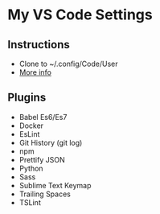 # My VS Code Settings

## Instructions
* Clone to ~/.config/Code/User
* [More info](https://code.visualstudio.com/docs/getstarted/settings)

## Plugins
* Babel Es6/Es7
* Docker
* EsLint
* Git History (git log)
* npm
* Prettify JSON
* Python
* Sass
* Sublime Text Keymap
* Trailing Spaces
* TSLint